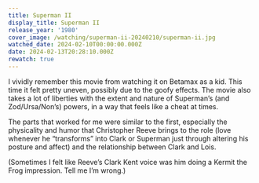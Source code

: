 ```yaml
---
title: Superman II
display_title: Superman II
release_year: '1980'
cover_image: /watching/superman-ii-20240210/superman-ii.jpg
watched_date: 2024-02-10T00:00:00.000Z
date: 2024-02-13T20:28:10.000Z
rewatch: true
---
```

I vividly remember this movie from watching it on Betamax as a kid. This time it felt pretty uneven, possibly due to the goofy effects. The movie also takes a lot of liberties with the extent and nature of Superman’s (and Zod/Ursa/Non’s) powers, in a way that feels like a cheat at times.

The parts that worked for me were similar to the first, especially the physicality and humor that Christopher Reeve brings to the role (love whenever he “transforms” into Clark or Superman just through altering his posture and affect) and the relationship between Clark and Lois.

(Sometimes I felt like Reeve’s Clark Kent voice was him doing a Kermit the Frog impression. Tell me I’m wrong.)
